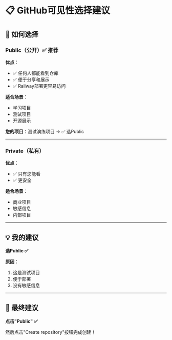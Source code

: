 # 📋 GitHub可见性选择建议

## 🤔 如何选择

### Public（公开）✅ 推荐

**优点**：
- ✅ 任何人都能看到仓库
- ✅ 便于分享和展示
- ✅ Railway部署更容易访问

**适合场景**：
- 学习项目
- 测试项目
- 开源展示

**您的项目**：测试演练项目 → ✅ 选Public

---

### Private（私有）

**优点**：
- ✅ 只有您能看
- ✅ 更安全

**适合场景**：
- 商业项目
- 敏感信息
- 内部项目

---

## 💡 我的建议

**选Public ✅**

**原因**：
1. 这是测试项目
2. 便于部署
3. 没有敏感信息

---

## 🎯 最终建议

**点击"Public" ✅**

然后点击"Create repository"按钮完成创建！

